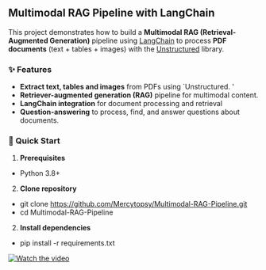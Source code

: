 ## Multimodal RAG Pipeline with LangChain  

This project demonstrates how to build a **Multimodal RAG (Retrieval-Augmented Generation)** pipeline using [LangChain](https://python.langchain.com/) to process **PDF documents** (text + tables + images) with the [Unstructured](https://unstructured.io/) library.  

### ✨ Features  
- **Extract text, tables and images** from PDFs using `Unstructured. '  
- **Retriever-augmented generation (RAG)** pipeline for multimodal content.  
- **LangChain integration** for document processing and retrieval  
- **Question-answering** to process, find, and answer questions about documents.


### 🚀 Quick Start  

1. **Prerequisites**
  - Python 3.8+
2. **Clone repository**
  - git clone https://github.com/Mercytopsy/Multimodal-RAG-Pipeline.git
  - cd Multimodal-RAG-Pipeline
2. **Install dependencies**
  - pip install -r requirements.txt

[![Watch the video](https://img.youtube.com/vi/jgqe9dMeacQ/maxresdefault.jpg)](https://youtu.be/jgqe9dMeacQ)
   
